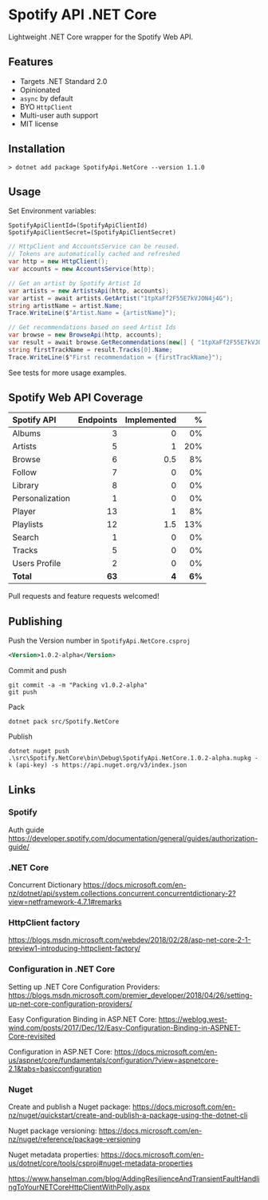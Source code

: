 # Spotify API .NET Core

Lightweight .NET Core wrapper for the Spotify Web API.

## Features 

* Targets .NET Standard 2.0
* Opinionated
* `async` by default
* BYO `HttpClient`
* Multi-user auth support
* MIT license

## Installation

    > dotnet add package SpotifyApi.NetCore --version 1.1.0

## Usage

Set Environment variables:
    
    SpotifyApiClientId=(SpotifyApiClientId)
    SpotifyApiClientSecret=(SpotifyApiClientSecret)

```csharp
// HttpClient and AccountsService can be reused. 
// Tokens are automatically cached and refreshed
var http = new HttpClient();
var accounts = new AccountsService(http);

// Get an artist by Spotify Artist Id
var artists = new ArtistsApi(http, accounts);
var artist = await artists.GetArtist("1tpXaFf2F55E7kVJON4j4G");
string artistName = artist.Name;
Trace.WriteLine($"Artist.Name = {artistName}");

// Get recommendations based on seed Artist Ids
var browse = new BrowseApi(http, accounts);
var result = await browse.GetRecommendations(new[] { "1tpXaFf2F55E7kVJON4j4G", "4Z8W4fKeB5YxbusRsdQVPb" }, null, null);
string firstTrackName = result.Tracks[0].Name;
Trace.WriteLine($"First recommendation = {firstTrackName}");
```

See tests for more usage examples.

## Spotify Web API Coverage

| Spotify API | Endpoints | Implemented | % |
| :---------- | --------: | ----------: | -: |
| Albums | 3 | 0 | 0% |
| Artists | 5 | 1 | 20% |
| Browse | 6 | 0.5 | 8% |
| Follow | 7 | 0 | 0% |
| Library | 8 | 0 | 0% |
| Personalization | 1 | 0 | 0% |
| Player | 13 | 1 | 8% |
| Playlists | 12 | 1.5 | 13% |
| Search | 1 | 0 | 0% |
| Tracks | 5 | 0 | 0% |
| Users Profile | 2 | 0 | 0% |
| **Total** | **63** | **4** | **6%** |

Pull requests and feature requests welcomed!

## Publishing

Push the Version number in `SpotifyApi.NetCore.csproj`

```xml
<Version>1.0.2-alpha</Version>
```

Commit and push

    git commit -a -m "Packing v1.0.2-alpha"
    git push

Pack

    dotnet pack src/Spotify.NetCore

Publish

    dotnet nuget push .\src\Spotify.NetCore\bin\Debug\SpotifyApi.NetCore.1.0.2-alpha.nupkg -k (api-key) -s https://api.nuget.org/v3/index.json

## Links

### Spotify

Auth guide <https://developer.spotify.com/documentation/general/guides/authorization-guide/>

### .NET Core

Concurrent Dictionary <https://docs.microsoft.com/en-nz/dotnet/api/system.collections.concurrent.concurrentdictionary-2?view=netframework-4.7.1#remarks>

### HttpClient factory

<https://blogs.msdn.microsoft.com/webdev/2018/02/28/asp-net-core-2-1-preview1-introducing-httpclient-factory/>

### Configuration in .NET Core

Setting up .NET Core Configuration Providers: <https://blogs.msdn.microsoft.com/premier_developer/2018/04/26/setting-up-net-core-configuration-providers/>

Easy Configuration Binding in ASP.NET Core: <https://weblog.west-wind.com/posts/2017/Dec/12/Easy-Configuration-Binding-in-ASPNET-Core-revisited>

Configuration in ASP.NET Core: <https://docs.microsoft.com/en-us/aspnet/core/fundamentals/configuration/?view=aspnetcore-2.1&tabs=basicconfiguration>

### Nuget

Create and publish a Nuget package: <https://docs.microsoft.com/en-nz/nuget/quickstart/create-and-publish-a-package-using-the-dotnet-cli>

Nuget package versioning: <https://docs.microsoft.com/en-nz/nuget/reference/package-versioning>

Nuget metadata properties: <https://docs.microsoft.com/en-us/dotnet/core/tools/csproj#nuget-metadata-properties>

<https://www.hanselman.com/blog/AddingResilienceAndTransientFaultHandlingToYourNETCoreHttpClientWithPolly.aspx>